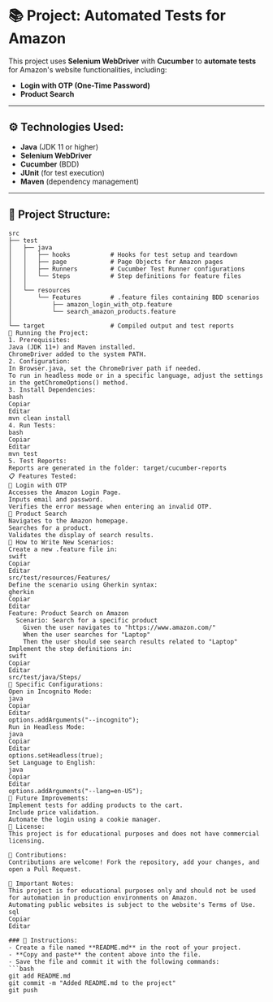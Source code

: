 # 📚 Project: Automated Tests for Amazon

This project uses **Selenium WebDriver** with **Cucumber** to **automate tests** for Amazon's website functionalities, including:
- **Login with OTP (One-Time Password)**
- **Product Search**

---

## ⚙️ Technologies Used:
- **Java** (JDK 11 or higher)
- **Selenium WebDriver**
- **Cucumber** (BDD)
- **JUnit** (for test execution)
- **Maven** (dependency management)

---

## 📂 Project Structure:
```plaintext
src
├── test
│   ├── java
│   │   ├── hooks           # Hooks for test setup and teardown
│   │   ├── page            # Page Objects for Amazon pages
│   │   ├── Runners         # Cucumber Test Runner configurations
│   │   └── Steps           # Step definitions for feature files
│   │
│   └── resources
│       └── Features        # .feature files containing BDD scenarios
│           ├── amazon_login_with_otp.feature
│           └── search_amazon_products.feature
│
└── target                  # Compiled output and test reports
🚀 Running the Project:
1. Prerequisites:
Java (JDK 11+) and Maven installed.
ChromeDriver added to the system PATH.
2. Configuration:
In Browser.java, set the ChromeDriver path if needed.
To run in headless mode or in a specific language, adjust the settings in the getChromeOptions() method.
3. Install Dependencies:
bash
Copiar
Editar
mvn clean install
4. Run Tests:
bash
Copiar
Editar
mvn test
5. Test Reports:
Reports are generated in the folder: target/cucumber-reports
📋 Features Tested:
🔑 Login with OTP
Accesses the Amazon Login Page.
Inputs email and password.
Verifies the error message when entering an invalid OTP.
🔎 Product Search
Navigates to the Amazon homepage.
Searches for a product.
Validates the display of search results.
📑 How to Write New Scenarios:
Create a new .feature file in:
swift
Copiar
Editar
src/test/resources/Features/
Define the scenario using Gherkin syntax:
gherkin
Copiar
Editar
Feature: Product Search on Amazon
  Scenario: Search for a specific product
    Given the user navigates to "https://www.amazon.com/"
    When the user searches for "Laptop"
    Then the user should see search results related to "Laptop"
Implement the step definitions in:
swift
Copiar
Editar
src/test/java/Steps/
🔧 Specific Configurations:
Open in Incognito Mode:
java
Copiar
Editar
options.addArguments("--incognito");
Run in Headless Mode:
java
Copiar
Editar
options.setHeadless(true);
Set Language to English:
java
Copiar
Editar
options.addArguments("--lang=en-US");
🎯 Future Improvements:
Implement tests for adding products to the cart.
Include price validation.
Automate the login using a cookie manager.
📄 License:
This project is for educational purposes and does not have commercial licensing.

🤝 Contributions:
Contributions are welcome! Fork the repository, add your changes, and open a Pull Request.

📝 Important Notes:
This project is for educational purposes only and should not be used for automation in production environments on Amazon.
Automating public websites is subject to the website's Terms of Use.
sql
Copiar
Editar

### 🔖 Instructions:
- Create a file named **README.md** in the root of your project.
- **Copy and paste** the content above into the file.
- Save the file and commit it with the following commands:
```bash
git add README.md
git commit -m "Added README.md to the project"
git push
